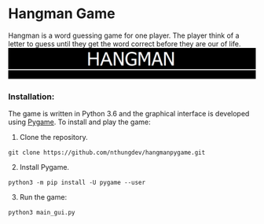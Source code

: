 # Hangman Game
Hangman is a word guessing game for one player. The player think of a letter to guess until they get the word correct before they are our of life. 
![Game Title](/resources/pictures/title.png "Game Title")

### Installation:
The game is written in Python 3.6 and the graphical interface is developed using [Pygame](https://en.wikipedia.org/wiki/Pygame).
To install and play the game:

1. Clone the repository.

```
git clone https://github.com/nthungdev/hangmanpygame.git
```

2. Install Pygame.  

```
python3 -m pip install -U pygame --user
```

3. Run the game:  

```
python3 main_gui.py
```
